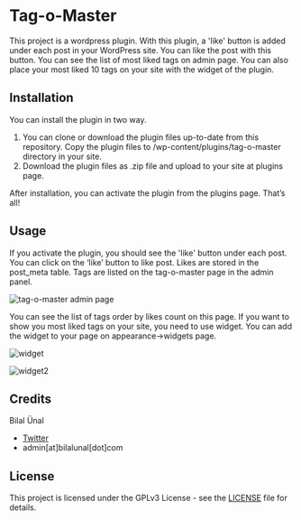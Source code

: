 # Tag-o-Master
This project is a wordpress plugin. With this plugin, a 'like' button is added under each post in your WordPress site. 
You can like the post with this button. You can see the list of most liked tags on admin page. 
You can also place your most liked 10 tags on your site with the widget of the plugin.

## Installation
You can install the plugin in two way.
1. You can clone or download the plugin files up-to-date from this repository. 
Copy the plugin files to /wp-content/plugins/tag-o-master directory in your site.
2. Download the plugin files as .zip file and upload to your site at plugins page.

After installation, you can activate the plugin from the plugins page. That’s all!

## Usage
If you activate the plugin, you should see the 'like' button under each post. 
You can click on the ‘like’ button to like post. 
Likes are stored in the post_meta table. Tags are listed on the tag-o-master page in the admin panel.

![tag-o-master admin page](http://bilalunal.net/plugin.png)

You can see the list of tags order by likes count on this page. 
If you want to show you most liked tags on your site, you need to use widget. 
You can add the widget to your page on appearance->widgets page.

![widget](http://bilalunal.net/plugin3.png) 

![widget2](http://bilalunal.net/plugin2.png)
## Credits
Bilal Ünal

* [Twitter](https://www.twitter.com/bilalunalnet)
* admin[at]bilalunal[dot]com

## License

This project is licensed under the GPLv3 License - see the [LICENSE](LICENSE.md) file for details.